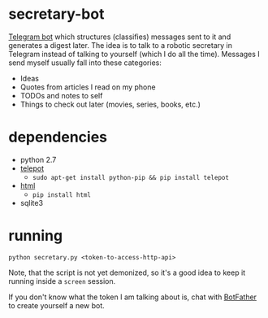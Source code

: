 # secretary-bot
[Telegram bot](https://core.telegram.org/bots/) which structures (classifies) messages sent to it and generates a digest later.
The idea is to talk to a robotic secretary in Telegram instead of talking to yourself (which I do all the time).
Messages I send myself usually fall into these categories:
- Ideas
- Quotes from articles I read on my phone
- TODOs and notes to self
- Things to check out later (movies, series, books, etc.)

# dependencies
- python 2.7
- [telepot](https://github.com/nickoala/telepot)
  - `sudo apt-get install python-pip && pip install telepot`
- [html](https://pypi.python.org/pypi/html)
  - `pip install html`
- sqlite3

# running
`python secretary.py <token-to-access-http-api>`

Note, that the script is not yet demonized, so it's a good idea to keep it running inside a `screen` session.

If you don't know what the token I am talking about is, chat with [BotFather](https://telegram.me/BotFather) to create yourself a new bot.
